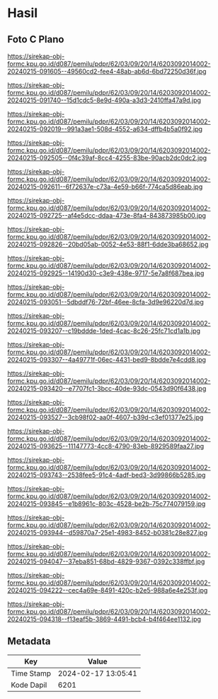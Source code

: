 # Hasil

## Foto C Plano

https://sirekap-obj-formc.kpu.go.id/d087/pemilu/pdpr/62/03/09/20/14/6203092014002-20240215-091605--49560cd2-fee4-48ab-ab6d-6bd72250d36f.jpg

https://sirekap-obj-formc.kpu.go.id/d087/pemilu/pdpr/62/03/09/20/14/6203092014002-20240215-091740--15d1cdc5-8e9d-490a-a3d3-2410ffa47a9d.jpg

https://sirekap-obj-formc.kpu.go.id/d087/pemilu/pdpr/62/03/09/20/14/6203092014002-20240215-092019--991a3ae1-508d-4552-a634-dffb4b5a0f92.jpg

https://sirekap-obj-formc.kpu.go.id/d087/pemilu/pdpr/62/03/09/20/14/6203092014002-20240215-092505--0f4c39af-8cc4-4255-83be-90acb2dc0dc2.jpg

https://sirekap-obj-formc.kpu.go.id/d087/pemilu/pdpr/62/03/09/20/14/6203092014002-20240215-092611--6f72637e-c73a-4e59-b66f-774ca5d86eab.jpg

https://sirekap-obj-formc.kpu.go.id/d087/pemilu/pdpr/62/03/09/20/14/6203092014002-20240215-092725--af4e5dcc-ddaa-473e-8fa4-843873985b00.jpg

https://sirekap-obj-formc.kpu.go.id/d087/pemilu/pdpr/62/03/09/20/14/6203092014002-20240215-092826--20bd05ab-0052-4e53-88f1-6dde3ba68652.jpg

https://sirekap-obj-formc.kpu.go.id/d087/pemilu/pdpr/62/03/09/20/14/6203092014002-20240215-092925--14190d30-c3e9-438e-9717-5e7a8f687bea.jpg

https://sirekap-obj-formc.kpu.go.id/d087/pemilu/pdpr/62/03/09/20/14/6203092014002-20240215-093051--5dbddf76-72bf-46ee-8cfa-3d9e96220d7d.jpg

https://sirekap-obj-formc.kpu.go.id/d087/pemilu/pdpr/62/03/09/20/14/6203092014002-20240215-093207--c19bddde-1ded-4cac-8c26-25fc71cd1a1b.jpg

https://sirekap-obj-formc.kpu.go.id/d087/pemilu/pdpr/62/03/09/20/14/6203092014002-20240215-093307--4a49771f-06ec-4431-bed9-8bdde7e4cdd8.jpg

https://sirekap-obj-formc.kpu.go.id/d087/pemilu/pdpr/62/03/09/20/14/6203092014002-20240215-093420--e7707fc1-3bcc-40de-93dc-0543d90f6438.jpg

https://sirekap-obj-formc.kpu.go.id/d087/pemilu/pdpr/62/03/09/20/14/6203092014002-20240215-093527--3cb98f02-aa0f-4607-b39d-c3ef01377e25.jpg

https://sirekap-obj-formc.kpu.go.id/d087/pemilu/pdpr/62/03/09/20/14/6203092014002-20240215-093625--11147773-4cc8-4790-83eb-8929589faa27.jpg

https://sirekap-obj-formc.kpu.go.id/d087/pemilu/pdpr/62/03/09/20/14/6203092014002-20240215-093743--2538fee5-91c4-4adf-bed3-3d99866b5285.jpg

https://sirekap-obj-formc.kpu.go.id/d087/pemilu/pdpr/62/03/09/20/14/6203092014002-20240215-093845--e1b8961c-803c-4528-be2b-75c774079159.jpg

https://sirekap-obj-formc.kpu.go.id/d087/pemilu/pdpr/62/03/09/20/14/6203092014002-20240215-093944--d59870a7-25e1-4983-8452-b0381c28e827.jpg

https://sirekap-obj-formc.kpu.go.id/d087/pemilu/pdpr/62/03/09/20/14/6203092014002-20240215-094047--37eba851-68bd-4829-9367-0392c338ffbf.jpg

https://sirekap-obj-formc.kpu.go.id/d087/pemilu/pdpr/62/03/09/20/14/6203092014002-20240215-094222--cec4a69e-8491-420c-b2e5-988a6e4e253f.jpg

https://sirekap-obj-formc.kpu.go.id/d087/pemilu/pdpr/62/03/09/20/14/6203092014002-20240215-094318--f13eaf5b-3869-4491-bcb4-b4f464ee1132.jpg


## Metadata

| Key        | Value               |
| ---------- | ------------------- |
| Time Stamp | 2024-02-17 13:05:41 |
| Kode Dapil | 6201                |



